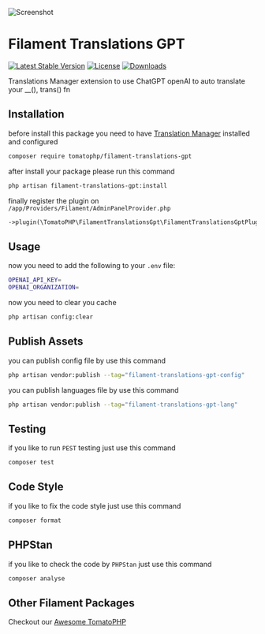 ![Screenshot](https://raw.githubusercontent.com/tomatophp/filament-translations-gpt/master/art/3x1io-tomato-translations-gpt.jpg)

# Filament Translations GPT

[![Latest Stable Version](https://poser.pugx.org/tomatophp/filament-translations-gpt/version.svg)](https://packagist.org/packages/tomatophp/filament-translations-gpt)
[![License](https://poser.pugx.org/tomatophp/filament-translations-gpt/license.svg)](https://packagist.org/packages/tomatophp/filament-translations-gpt)
[![Downloads](https://poser.pugx.org/tomatophp/filament-translations-gpt/d/total.svg)](https://packagist.org/packages/tomatophp/filament-translations-gpt)

Translations Manager extension to use ChatGPT openAI to auto translate your __(), trans() fn

## Installation

before install this package you need to have [Translation Manager](https://www.github.com/tomatophp/filament-translations) installed and configured

```bash
composer require tomatophp/filament-translations-gpt
```
after install your package please run this command

```bash
php artisan filament-translations-gpt:install
```

finally register the plugin on `/app/Providers/Filament/AdminPanelProvider.php`

```php
->plugin(\TomatoPHP\FilamentTranslationsGpt\FilamentTranslationsGptPlugin::make())
```

## Usage

now you need to add the following to your `.env` file:

```bash
OPENAI_API_KEY=
OPENAI_ORGANIZATION=
```

now you need to clear you cache

```bash
php artisan config:clear
```

## Publish Assets

you can publish config file by use this command

```bash
php artisan vendor:publish --tag="filament-translations-gpt-config"
```

you can publish languages file by use this command

```bash
php artisan vendor:publish --tag="filament-translations-gpt-lang"
```

## Testing

if you like to run `PEST` testing just use this command

```bash
composer test
```

## Code Style

if you like to fix the code style just use this command

```bash
composer format
```

## PHPStan

if you like to check the code by `PHPStan` just use this command

```bash
composer analyse
```

## Other Filament Packages

Checkout our [Awesome TomatoPHP](https://github.com/tomatophp/awesome)
